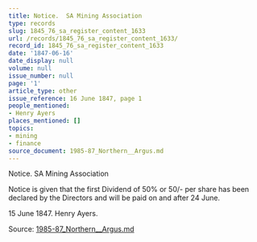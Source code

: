 ```yaml
---
title: Notice.  SA Mining Association
type: records
slug: 1845_76_sa_register_content_1633
url: /records/1845_76_sa_register_content_1633/
record_id: 1845_76_sa_register_content_1633
date: '1847-06-16'
date_display: null
volume: null
issue_number: null
page: '1'
article_type: other
issue_reference: 16 June 1847, page 1
people_mentioned:
- Henry Ayers
places_mentioned: []
topics:
- mining
- finance
source_document: 1985-87_Northern__Argus.md
---
```


Notice.  SA Mining Association

Notice is given that the first Dividend of 50% or 50/- per share has been declared by the Directors and will be paid on and after 24 June.

15 June 1847.  Henry Ayers.

Source: [1985-87_Northern__Argus.md](/downloads/markdown/1985-87_Northern__Argus.md)
